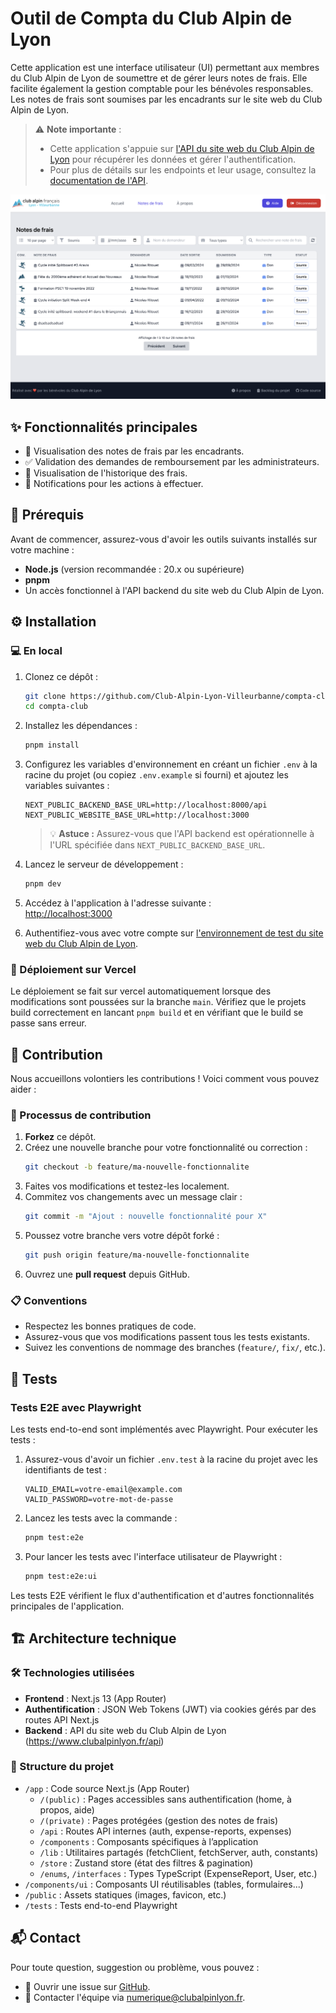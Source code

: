 # Outil de Compta du Club Alpin de Lyon

Cette application est une interface utilisateur (UI) permettant aux membres du Club Alpin de Lyon de soumettre et de gérer leurs notes de frais. Elle facilite également la gestion comptable pour les bénévoles responsables.
Les notes de frais sont soumises par les encadrants sur le site web du Club Alpin de Lyon.

> ⚠️ **Note importante** :
> - Cette application s'appuie sur [l'API du site web du Club Alpin de Lyon](https://www.clubalpinlyon.fr/api) pour récupérer les données et gérer l'authentification.
> - Pour plus de détails sur les endpoints et leur usage, consultez la [documentation de l'API](./API.md).

![Capture d'écran de l'application de comptabilité](./capture-compta-club.png)

## **✨ Fonctionnalités principales**

- 👀 Visualisation des notes de frais par les encadrants.
- ✅ Validation des demandes de remboursement par les administrateurs.
- 📜 Visualisation de l'historique des frais.
- 🔔 Notifications pour les actions à effectuer.

## **🚀 Prérequis**

Avant de commencer, assurez-vous d'avoir les outils suivants installés sur votre machine :
- **Node.js** (version recommandée : 20.x ou supérieure)
- **pnpm**
- Un accès fonctionnel à l'API backend du site web du Club Alpin de Lyon.

## **⚙️ Installation**

### **💻 En local**

1. Clonez ce dépôt :
   ```bash
   git clone https://github.com/Club-Alpin-Lyon-Villeurbanne/compta-club.git
   cd compta-club
   ```

2. Installez les dépendances :
   ```bash
   pnpm install
   ```

3. Configurez les variables d'environnement en créant un fichier `.env` à la racine du projet (ou copiez `.env.example` si fourni) et ajoutez les variables suivantes :
   ```env
   NEXT_PUBLIC_BACKEND_BASE_URL=http://localhost:8000/api
   NEXT_PUBLIC_WEBSITE_BASE_URL=http://localhost:3000
   ```

   > 💡 **Astuce :** Assurez-vous que l'API backend est opérationnelle à l'URL spécifiée dans `NEXT_PUBLIC_BACKEND_BASE_URL`.

4. Lancez le serveur de développement :
   ```bash
   pnpm dev
   ```

5. Accédez à l'application à l'adresse suivante :  
   [http://localhost:3000](http://localhost:3000)

6. Authentifiez-vous avec votre compte sur [l'environnement de test du site web du Club Alpin de Lyon](https://www.clubalpinlyon.top/).

### **🚀 Déploiement sur Vercel**

Le déploiement se fait sur vercel automatiquement lorsque des modifications sont poussées sur la branche `main`. Vérifiez que le projets build correctement en lancant `pnpm build` et en vérifiant que le build se passe sans erreur.

## **🤝 Contribution**

Nous accueillons volontiers les contributions ! Voici comment vous pouvez aider :

### **📝 Processus de contribution**

1. **Forkez** ce dépôt.
2. Créez une nouvelle branche pour votre fonctionnalité ou correction :
   ```bash
   git checkout -b feature/ma-nouvelle-fonctionnalite
   ```
3. Faites vos modifications et testez-les localement.
4. Commitez vos changements avec un message clair :
   ```bash
   git commit -m "Ajout : nouvelle fonctionnalité pour X"
   ```
5. Poussez votre branche vers votre dépôt forké :
   ```bash
   git push origin feature/ma-nouvelle-fonctionnalite
   ```
6. Ouvrez une **pull request** depuis GitHub.

### **📋 Conventions**

- Respectez les bonnes pratiques de code.
- Assurez-vous que vos modifications passent tous les tests existants.
- Suivez les conventions de nommage des branches (`feature/`, `fix/`, etc.).

## **🧪 Tests**

### **Tests E2E avec Playwright**

Les tests end-to-end sont implémentés avec Playwright. Pour exécuter les tests :

1. Assurez-vous d'avoir un fichier `.env.test` à la racine du projet avec les identifiants de test :
   ```env
   VALID_EMAIL=votre-email@example.com
   VALID_PASSWORD=votre-mot-de-passe
   ```

2. Lancez les tests avec la commande :
   ```bash
   pnpm test:e2e
   ```

3. Pour lancer les tests avec l'interface utilisateur de Playwright :
   ```bash
   pnpm test:e2e:ui
   ```

Les tests E2E vérifient le flux d'authentification et d'autres fonctionnalités principales de l'application.

## **🏗️ Architecture technique**

### **🛠️ Technologies utilisées**
- **Frontend** : Next.js 13 (App Router)
- **Authentification** : JSON Web Tokens (JWT) via cookies gérés par des routes API Next.js
- **Backend** : API du site web du Club Alpin de Lyon (https://www.clubalpinlyon.fr/api)

### **📁 Structure du projet**
- `/app` : Code source Next.js (App Router)
  - `/(public)`  : Pages accessibles sans authentification (home, à propos, aide)
  - `/(private)` : Pages protégées (gestion des notes de frais)
  - `/api`     : Routes API internes (auth, expense-reports, expenses)
  - `/components` : Composants spécifiques à l’application
  - `/lib`      : Utilitaires partagés (fetchClient, fetchServer, auth, constants)
  - `/store`    : Zustand store (état des filtres & pagination)
  - `/enums`, `/interfaces` : Types TypeScript (ExpenseReport, User, etc.)
- `/components/ui` : Composants UI réutilisables (tables, formulaires...)  
- `/public`       : Assets statiques (images, favicon, etc.)
- `/tests`        : Tests end-to-end Playwright

## **📬 Contact**

Pour toute question, suggestion ou problème, vous pouvez :
- 🐛 Ouvrir une issue sur [GitHub](https://github.com/Club-Alpin-Lyon-Villeurbanne/compta-club/issues).
- 📧 Contacter l'équipe via [numerique@clubalpinlyon.fr](mailto:numerique@clubalpinlyon.fr).
